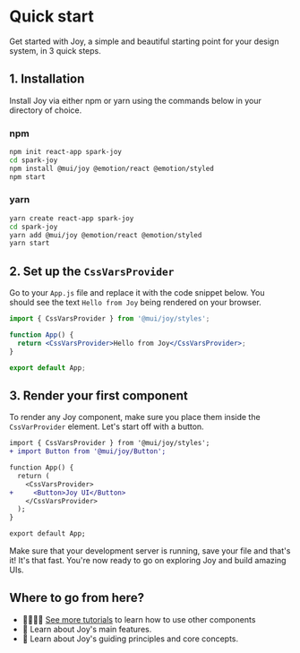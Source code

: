 # Quick start

<p class="description">Get started with Joy, a simple and beautiful starting point for your design system, in 3 quick steps.</p>

## 1. Installation

Install Joy via either npm or yarn using the commands below in your directory of choice.

### npm

```sh
npm init react-app spark-joy
cd spark-joy
npm install @mui/joy @emotion/react @emotion/styled
npm start
```

### yarn

```sh
yarn create react-app spark-joy
cd spark-joy
yarn add @mui/joy @emotion/react @emotion/styled
yarn start
```

## 2. Set up the `CssVarsProvider`

Go to your `App.js` file and replace it with the code snippet below. You should see the text `Hello from Joy` being rendered on your browser.

```jsx
import { CssVarsProvider } from '@mui/joy/styles';

function App() {
  return <CssVarsProvider>Hello from Joy</CssVarsProvider>;
}

export default App;
```

## 3. Render your first component

To render any Joy component, make sure you place them inside the `CssVarProvider` element. Let's start off with a button.

```diff
import { CssVarsProvider } from '@mui/joy/styles';
+ import Button from '@mui/joy/Button';

function App() {
  return (
    <CssVarsProvider>
+     <Button>Joy UI</Button>
    </CssVarsProvider>
  );
}

export default App;
```

Make sure that your development server is running, save your file and that's it! It's that fast. 
You're now ready to go on exploring Joy and build amazing UIs. 

## Where to go from here?

- 👨‍💻👩‍💻 [See more tutorials](/joy-ui/getting-started/tutorial/) to learn how to use other components
- 💎 Learn about Joy's main features.
- 📖 Learn about Joy's guiding principles and core concepts.
